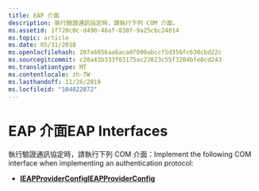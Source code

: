 ```yaml
---
title: EAP 介面
description: 執行驗證通訊協定時，請執行下列 COM 介面。
ms.assetid: 1f720c0c-d490-48af-830f-9a25cbc24014
ms.topic: article
ms.date: 05/31/2018
ms.openlocfilehash: 207a6056aa6aca0f090abccf5d356fc630cbd22c
ms.sourcegitcommit: c20a43b333f03175ac23823c55f3204bfe8cd243
ms.translationtype: MT
ms.contentlocale: zh-TW
ms.lasthandoff: 11/26/2019
ms.locfileid: "104022872"
---
```

# <a name="eap-interfaces"></a><span data-ttu-id="95538-103">EAP 介面</span><span class="sxs-lookup"><span data-stu-id="95538-103">EAP Interfaces</span></span>

<span data-ttu-id="95538-104">執行驗證通訊協定時，請執行下列 COM 介面：</span><span class="sxs-lookup"><span data-stu-id="95538-104">Implement the following COM interface when implementing an authentication protocol:</span></span>

-   [<span data-ttu-id="95538-105">**IEAPProviderConfig**</span><span class="sxs-lookup"><span data-stu-id="95538-105">**IEAPProviderConfig**</span></span>](/previous-versions/windows/desktop/api/Rrascfg/nn-rrascfg-ieapproviderconfig)

 

 





